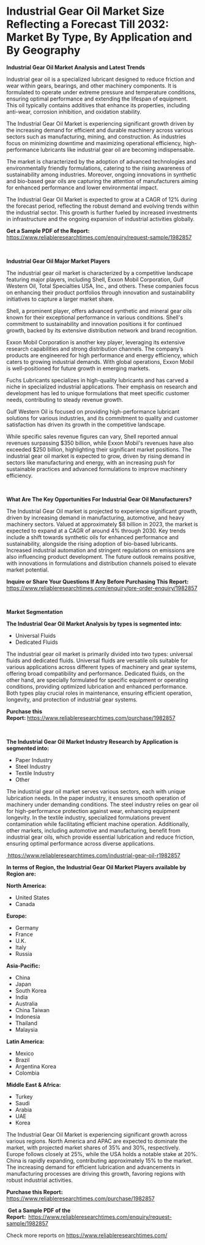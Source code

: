 <p><h1>Industrial Gear Oil Market Size Reflecting a Forecast Till 2032: Market By Type, By Application and By Geography</h1></p><p><strong>Industrial Gear Oil Market Analysis and Latest Trends</strong></p>
<p><p>Industrial gear oil is a specialized lubricant designed to reduce friction and wear within gears, bearings, and other machinery components. It is formulated to operate under extreme pressure and temperature conditions, ensuring optimal performance and extending the lifespan of equipment. This oil typically contains additives that enhance its properties, including anti-wear, corrosion inhibition, and oxidation stability. </p><p>The Industrial Gear Oil Market is experiencing significant growth driven by the increasing demand for efficient and durable machinery across various sectors such as manufacturing, mining, and construction. As industries focus on minimizing downtime and maximizing operational efficiency, high-performance lubricants like industrial gear oil are becoming indispensable.</p><p>The market is characterized by the adoption of advanced technologies and environmentally friendly formulations, catering to the rising awareness of sustainability among industries. Moreover, ongoing innovations in synthetic and bio-based gear oils are capturing the attention of manufacturers aiming for enhanced performance and lower environmental impact.</p><p>The Industrial Gear Oil Market is expected to grow at a CAGR of 12% during the forecast period, reflecting the robust demand and evolving trends within the industrial sector. This growth is further fueled by increased investments in infrastructure and the ongoing expansion of industrial activities globally.</p></p>
<p><strong>Get a Sample PDF of the Report:&nbsp;</strong> <a href="https://www.reliableresearchtimes.com/enquiry/request-sample/1982857?utm_campaign=3034&utm_medium=2&utm_source=Github&utm_content=ia&utm_term=01042025&utm_id=industrial-gear-oil">https://www.reliableresearchtimes.com/enquiry/request-sample/1982857</a></p>
<p>&nbsp;</p>
<p><strong>Industrial Gear Oil Major Market Players</strong></p>
<p><p>The industrial gear oil market is characterized by a competitive landscape featuring major players, including Shell, Exxon Mobil Corporation, Gulf Western Oil, Total Specialties USA, Inc., and others. These companies focus on enhancing their product portfolios through innovation and sustainability initiatives to capture a larger market share.</p><p>Shell, a prominent player, offers advanced synthetic and mineral gear oils known for their exceptional performance in various conditions. Shell's commitment to sustainability and innovation positions it for continued growth, backed by its extensive distribution network and brand recognition.</p><p>Exxon Mobil Corporation is another key player, leveraging its extensive research capabilities and strong distribution channels. The company’s products are engineered for high performance and energy efficiency, which caters to growing industrial demands. With global operations, Exxon Mobil is well-positioned for future growth in emerging markets.</p><p>Fuchs Lubricants specializes in high-quality lubricants and has carved a niche in specialized industrial applications. Their emphasis on research and development has led to unique formulations that meet specific customer needs, contributing to steady revenue growth.</p><p>Gulf Western Oil is focused on providing high-performance lubricant solutions for various industries, and its commitment to quality and customer satisfaction has driven its growth in the competitive landscape.</p><p>While specific sales revenue figures can vary, Shell reported annual revenues surpassing $350 billion, while Exxon Mobil's revenues have also exceeded $250 billion, highlighting their significant market positions. The industrial gear oil market is expected to grow, driven by rising demand in sectors like manufacturing and energy, with an increasing push for sustainable practices and advanced formulations to improve machinery efficiency.</p></p>
<p>&nbsp;</p>
<p><strong>What Are The Key Opportunities For Industrial Gear Oil Manufacturers?</strong></p>
<p><p>The Industrial Gear Oil market is projected to experience significant growth, driven by increasing demand in manufacturing, automotive, and heavy machinery sectors. Valued at approximately $8 billion in 2023, the market is expected to expand at a CAGR of around 4% through 2030. Key trends include a shift towards synthetic oils for enhanced performance and sustainability, alongside the rising adoption of bio-based lubricants. Increased industrial automation and stringent regulations on emissions are also influencing product development. The future outlook remains positive, with innovations in formulations and distribution channels poised to elevate market potential.</p></p>
<p><strong>Inquire or Share Your Questions If Any Before Purchasing This Report:</strong> <a href="https://www.reliableresearchtimes.com/enquiry/pre-order-enquiry/1982857?utm_campaign=3034&utm_medium=2&utm_source=Github&utm_content=ia&utm_term=01042025&utm_id=industrial-gear-oil">https://www.reliableresearchtimes.com/enquiry/pre-order-enquiry/1982857</a></p>
<p>&nbsp;</p>
<p><strong>Market Segmentation</strong></p>
<p><strong>The Industrial Gear Oil Market Analysis by types is segmented into:</strong></p>
<p><ul><li>Universal Fluids</li><li>Dedicated Fluids</li></ul></p>
<p><p>The industrial gear oil market is primarily divided into two types: universal fluids and dedicated fluids. Universal fluids are versatile oils suitable for various applications across different types of machinery and gear systems, offering broad compatibility and performance. Dedicated fluids, on the other hand, are specially formulated for specific equipment or operating conditions, providing optimized lubrication and enhanced performance. Both types play crucial roles in maintenance, ensuring efficient operation, longevity, and protection of industrial gear systems.</p></p>
<p><strong>Purchase this Report:&nbsp;</strong><a href="https://www.reliableresearchtimes.com/purchase/1982857?utm_campaign=3034&utm_medium=2&utm_source=Github&utm_content=ia&utm_term=01042025&utm_id=industrial-gear-oil">https://www.reliableresearchtimes.com/purchase/1982857</a></p>
<p>&nbsp;</p>
<p><strong>The Industrial Gear Oil Market Industry Research by Application is segmented into:</strong></p>
<p><ul><li>Paper Industry</li><li>Steel Industry</li><li>Textile Industry</li><li>Other</li></ul></p>
<p><p>The industrial gear oil market serves various sectors, each with unique lubrication needs. In the paper industry, it ensures smooth operation of machinery under demanding conditions. The steel industry relies on gear oil for high-performance protection against wear, enhancing equipment longevity. In the textile industry, specialized formulations prevent contamination while facilitating efficient machine operation. Additionally, other markets, including automotive and manufacturing, benefit from industrial gear oils, which provide essential lubrication and reduce friction, ensuring optimal performance across diverse applications.</p></p>
<p><a href="https://www.reliableresearchtimes.com/industrial-gear-oil-r1982857?utm_campaign=3034&utm_medium=2&utm_source=Github&utm_content=ia&utm_term=01042025&utm_id=industrial-gear-oil">&nbsp;https://www.reliableresearchtimes.com/industrial-gear-oil-r1982857</a></p>
<p><strong>In terms of Region, the Industrial Gear Oil Market Players available by Region are:</strong></p>
<p>
    <p> <strong> North America: </strong>
        <ul>
            <li>United States</li>
            <li>Canada</li>
        </ul>
        </p> 
    <p> <strong> Europe: </strong>
        <ul>
            <li>Germany</li>
            <li>France</li>
            <li>U.K.</li>
            <li>Italy</li>
            <li>Russia</li>
        </ul>
        </p> 
    <p> <strong> Asia-Pacific: </strong>
        <ul>
            <li>China</li>
            <li>Japan</li>
            <li>South Korea</li>
            <li>India</li>
            <li>Australia</li>
            <li>China Taiwan</li>
            <li>Indonesia</li>
            <li>Thailand</li>
            <li>Malaysia</li>
        </ul>
        </p> 
    <p> <strong> Latin America: </strong>
        <ul>
            <li>Mexico</li>
            <li>Brazil</li>
            <li>Argentina Korea</li>
            <li>Colombia</li>
        </ul>
        </p> 
    <p> <strong> Middle East & Africa: </strong>
        <ul>
            <li>Turkey</li>
            <li>Saudi</li>
            <li>Arabia</li>
            <li>UAE</li>
            <li>Korea</li>
        </ul>
    </p>
    </p>
<p><p>The Industrial Gear Oil Market is experiencing significant growth across various regions. North America and APAC are expected to dominate the market, with projected market shares of 35% and 30%, respectively. Europe follows closely at 25%, while the USA holds a notable stake at 20%. China is rapidly expanding, contributing approximately 15% to the market. The increasing demand for efficient lubrication and advancements in manufacturing processes are driving this growth, favoring regions with robust industrial activities.</p></p>
<p><strong>Purchase this Report: </strong><a href="https://www.reliableresearchtimes.com/purchase/1982857?utm_campaign=3034&utm_medium=2&utm_source=Github&utm_content=ia&utm_term=01042025&utm_id=industrial-gear-oil">https://www.reliableresearchtimes.com/purchase/1982857</a></p>
<p>&nbsp;<strong>Get a Sample PDF of the Report:&nbsp;&nbsp;</strong><a href="https://www.reliableresearchtimes.com/enquiry/request-sample/1982857?utm_campaign=3034&utm_medium=2&utm_source=Github&utm_content=ia&utm_term=01042025&utm_id=industrial-gear-oil">https://www.reliableresearchtimes.com/enquiry/request-sample/1982857</a></p>
<p><strong></strong></p>
<p>Check more reports on <a href="https://www.reliableresearchtimes.com/?utm_campaign=3034&utm_medium=2&utm_source=Github&utm_content=ia&utm_term=01042025&utm_id=industrial-gear-oil">https://www.reliableresearchtimes.com/</a></p>